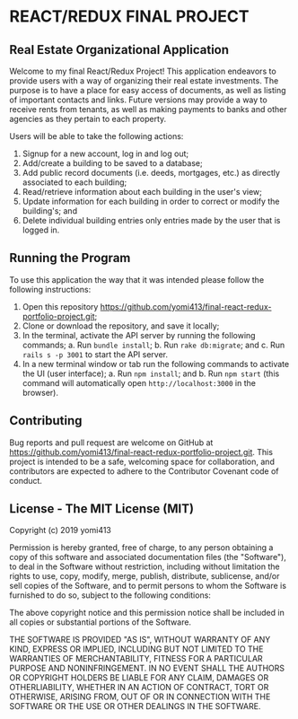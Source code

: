 # REACT/REDUX FINAL PROJECT

## Real Estate Organizational Application

Welcome to my final React/Redux Project! This application endeavors to provide users with a way of organizing their real estate investments. The purpose is to have a place for easy access of documents, as well as listing of important contacts and links. Future versions may provide a way to receive rents from tenants, as well as making payments to banks and other agencies as they pertain to each property.

Users will be able to take the following actions:

1. Signup for a new account, log in and log out;
2. Add/create a building to be saved to a database;
3. Add public record documents (i.e. deeds, mortgages, etc.) as directly associated to each building;
4. Read/retrieve information about each building in the user's view;
5. Update information for each building in order to correct or modify the building's; and
6. Delete individual building entries only entries made by the user that is logged in.

## Running the Program

To use this application the way that it was intended please follow the following instructions:

1. Open this repository https://github.com/yomi413/final-react-redux-portfolio-project.git;
2. Clone or download the repository, and save it locally;
3. In the terminal, activate the API server by running the following commands;
   a. Run `bundle install`;
   b. Run `rake db:migrate`; and
   c. Run `rails s -p 3001` to start the API server.
4. In a new terminal window or tab run the following commands to activate the UI (user interface);
   a. Run `npm install`; and
   b. Run `npm start` (this command will automatically open `http://localhost:3000` in the browser).

## Contributing

Bug reports and pull request are welcome on GitHub at https://github.com/yomi413/final-react-redux-portfolio-project.git. This project is intended to be a safe, welcoming space for collaboration, and contributors are expected to adhere to the Contributor Covenant code of conduct.

## License - The MIT License (MIT)

Copyright (c) 2019 yomi413

Permission is hereby granted, free of charge, to any person obtaining a copy of this software and associated documentation files (the "Software"), to deal in the Software without restriction, including without limitation the rights to use, copy, modify, merge, publish, distribute, sublicense, and/or sell copies of the Software, and to permit persons to whom the Software is furnished to do so, subject to the following conditions:

The above copyright notice and this permission notice shall be included in all copies or substantial portions of the Software.

THE SOFTWARE IS PROVIDED "AS IS", WITHOUT WARRANTY OF ANY KIND, EXPRESS OR IMPLIED, INCLUDING BUT NOT LIMITED TO THE WARRANTIES OF MERCHANTABILITY, FITNESS FOR A PARTICULAR PURPOSE AND NONINFRINGEMENT. IN NO EVENT SHALL THE AUTHORS OR COPYRIGHT HOLDERS BE LIABLE FOR ANY CLAIM, DAMAGES OR OTHERLIABILITY, WHETHER IN AN ACTION OF CONTRACT, TORT OR OTHERWISE, ARISING FROM, OUT OF OR IN CONNECTION WITH THE SOFTWARE OR THE USE OR OTHER DEALINGS IN THE SOFTWARE.
